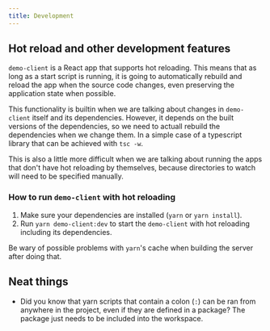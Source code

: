 ```yaml
---
title: Development
---
```


## Hot reload and other development features

`demo-client` is a React app that supports hot reloading.
This means that as long as a start script is running, it is going to automatically rebuild and reload the app when the source code changes, even preserving the application state when possible.

This functionality is builtin when we are talking about changes in `demo-client` itself and its dependencies.
However, it depends on the built versions of the dependencies, so we need to actuall rebuild the dependencies when we change them.
In a simple case of a typescript library that can be achieved with `tsc -w`.

This is also a little more difficult when we are talking about running the apps that don't have hot reloading by themselves, because directories to watch will need to be specified manually.

### How to run `demo-client` with hot reloading

1. Make sure your dependencies are installed (`yarn` or `yarn install`).
1. Run `yarn demo-client:dev` to start the `demo-client` with hot reloading including its dependencies.

Be wary of possible problems with `yarn`'s cache when building the server after doing that.

## Neat things

- Did you know that yarn scripts that contain a colon (`:`) can be ran from anywhere in the project, even if they are defined in a package?
  The package just needs to be included into the workspace.
